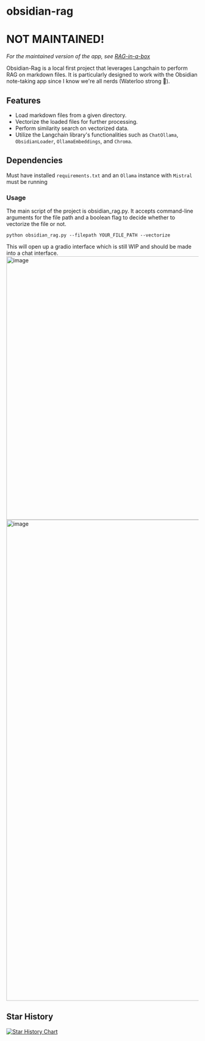 # obsidian-rag
# NOT MAINTAINED!
_For the maintained version of the app, see [RAG-in-a-box](https://github.com/ParthSareen/RAG-in-a-box)_


Obsidian-Rag is a local first project that leverages Langchain to perform RAG on markdown files. It is particularly designed to work with the Obsidian note-taking app since I know we're all nerds (Waterloo strong 💪).

## Features
- Load markdown files from a given directory.
- Vectorize the loaded files for further processing.
- Perform similarity search on vectorized data.
- Utilize the Langchain library's functionalities such as `ChatOllama`, `ObsidianLoader`, `OllamaEmbeddings`, and `Chroma`.

## Dependencies
Must have installed `requirements.txt` and an `Ollama` instance with `Mistral` must be running

### Usage

The main script of the project is obsidian_rag.py. It accepts command-line arguments for the file path and a boolean flag to decide whether to vectorize the file or not.

`python obsidian_rag.py --filepath YOUR_FILE_PATH --vectorize`

This will open up a gradio interface which is still WIP and should be made into a chat interface.
<img width="688" alt="image" src="https://github.com/ParthSareen/obsidian-rag/assets/29360864/13747e0b-78f8-495e-9f03-c80229d537a6">
<img width="1256" alt="image" src="https://github.com/ParthSareen/obsidian-rag/assets/29360864/f79e90e3-2624-46a9-90e0-12034c9afb42">

## Star History

[![Star History Chart](https://api.star-history.com/svg?repos=parthsareen/obsidian-rag&type=Date)](https://star-history.com/#parthsareen/obsidian-rag&Date)
